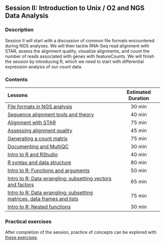 ## Session II: Introduction to Unix / O2 and NGS Data Analysis

### Description

Session II will start with a discussion of common file formats encountered during NGS analyses. We will then tackle RNA-Seq read alignment with STAR, assess the alignment quality, visualize alignments, and count the number of reads associated with genes with featureCounts. We will finish the session by introducing R, which we need to start with differential expression analysis of our count data.

### Contents

| Lessons            | Estimated Duration |
|:------------------------|:----------:|
| [File formats in NGS analysis](lectures/) | 30 min |
| [Sequence alignment tools and theory](lectures/) | 40 min |
| [Alignment with STAR](https://github.com/hbctraining/Intro-to-rnaseq-hpc-O2/blob/3dayworkshop/lessons/B1_alignment.md) | 75 min |
| [Assessing alignment quality](https://github.com/hbctraining/Intro-to-rnaseq-hpc-O2/blob/3dayworkshop/lessons/B2_alignment_quality.md) | 45 min |
| [Generating a count matrix](https://github.com/hbctraining/Intro-to-rnaseq-hpc-O2/blob/3dayworkshop/lessons/B3_counting_reads.md) | 75 min |
| [Documenting and MultiQC](https://github.com/hbctraining/Intro-to-rnaseq-hpc-O2/blob/3dayworkshop/lessons/B4_multiQC.html) | 30 min |
| [Intro to R and RStudio](https://github.com/hbctraining/Intro-to-R/blob/master/lessons/01_introR-R-and-RStudio.html) | 40 min |
| [R syntax and data structure](https://github.com/hbctraining/Intro-to-R/blob/master/lessons/02_introR-syntax-and-data-structures.html) | 80 min |
| [Intro to R: Functions and arguments](https://github.com/hbctraining/Intro-to-R/blob/master/lessons/03_introR-functions-and-arguments.html) | 50 min |
| [Intro to R: Data wrangling: subsetting vectors and factors](https://github.com/hbctraining/Intro-to-R/blob/master/lessons/04_introR-data-wrangling.html) | 65 min |
| [Intro to R: Data wrangling: subsetting matrices, data frames and lists](https://github.com/hbctraining/Intro-to-R/blob/master/lessons/05_introR-data-wrangling2.html) | 75 min |
| [Intro to R: Nested functions](https://github.com/hbctraining/Intro-to-R/blob/master/lessons/introR-nested-functions.html) | 30 min |

### Practical exercises
After completion of the session, practice of concepts can be explored with [these exercises]().
